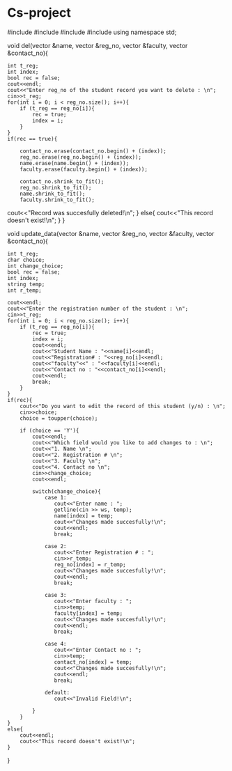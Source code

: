 # Cs-project
#include <iostream>
#include <string>
#include <vector>
#include <fstream>
using namespace std;

void del(vector<string> &name, vector<int> &reg_no, vector<string> &faculty, vector<string> &contact_no){
    
    int t_reg;
    int index;
    bool rec = false;
    cout<<endl;
    cout<<"Enter reg_no of the student record you want to delete : \n";
    cin>>t_reg;
    for(int i = 0; i < reg_no.size(); i++){
        if (t_reg == reg_no[i]){
            rec = true;
            index = i;
        }   
    }
    if(rec == true){

        contact_no.erase(contact_no.begin() + (index));
        reg_no.erase(reg_no.begin() + (index));
        name.erase(name.begin() + (index));
        faculty.erase(faculty.begin() + (index));

        contact_no.shrink_to_fit();
        reg_no.shrink_to_fit();
        name.shrink_to_fit();
        faculty.shrink_to_fit();
   cout<<"Record was succesfully deleted!\n";
    }
    else{
        cout<<"This record doesn't exist!\n";
    }
}

void update_data(vector<string> &name, vector<int> &reg_no, vector<string> &faculty, vector<string> &contact_no){
    
    int t_reg;
    char choice;
    int change_choice;
    bool rec = false;
    int index;
    string temp;
    int r_temp;
    
    cout<<endl;
    cout<<"Enter the registration number of the student : \n";
    cin>>t_reg;
    for(int i = 0; i < reg_no.size(); i++){
        if (t_reg == reg_no[i]){
            rec = true;
            index = i;
            cout<<endl;
            cout<<"Student Name : "<<name[i]<<endl;
            cout<<"Registration# : "<<reg_no[i]<<endl;
            cout<<"faculty"<<" : "<<faculty[i]<<endl;
            cout<<"Contact no : "<<contact_no[i]<<endl;
            cout<<endl;
            break;
        }
    }
    if(rec){
        cout<<"Do you want to edit the record of this student (y/n) : \n";
        cin>>choice;
        choice = toupper(choice);
        
        if (choice == 'Y'){
            cout<<endl;
            cout<<"Which field would you like to add changes to : \n";
            cout<<"1. Name \n";
            cout<<"2. Registration # \n";
            cout<<"3. Faculty \n";
            cout<<"4. Contact no \n";
            cin>>change_choice;
            cout<<endl;

            switch(change_choice){
                case 1:
                   cout<<"Enter name : ";
                   getline(cin >> ws, temp);
                   name[index] = temp;
                   cout<<"Changes made succesfully!\n";
                   cout<<endl;
                   break;

                case 2:
                   cout<<"Enter Registration # : ";
                   cin>>r_temp;
                   reg_no[index] = r_temp;
                   cout<<"Changes made succesfully!\n";
                   cout<<endl;
                   break;

                case 3:
                   cout<<"Enter faculty : ";
                   cin>>temp;
                   faculty[index] = temp;
                   cout<<"Changes made succesfully!\n";
                   cout<<endl;
                   break;

                case 4:
                   cout<<"Enter Contact no : ";
                   cin>>temp;
                   contact_no[index] = temp;
                   cout<<"Changes made succesfully!\n";
                   cout<<endl;
                   break;

                default:
                   cout<<"Invalid Field!\n";       

            }
        }    
    }
    else{
        cout<<endl;
        cout<<"This record doesn't exist!\n";
    }

}



